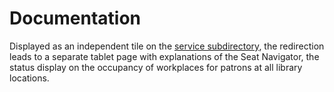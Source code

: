 # Documentation
Displayed as an independent tile on the [service subdirectory](/../main/subdir-service), the redirection leads to a separate tablet page with explanations of the Seat Navigator, the status display on the occupancy of workplaces for patrons at all library locations. 
